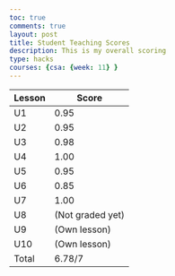 ```yaml
---
toc: true
comments: true
layout: post
title: Student Teaching Scores
description: This is my overall scoring
type: hacks
courses: {csa: {week: 11} }
---
```

| Lesson     | Score           |
|------------|-----------------|
| U1         | 0.95            |
| U2         | 0.95            |
| U3         | 0.98            |
| U4         | 1.00            |
| U5         | 0.95            |
| U6         | 0.85            |
| U7         | 1.00            |
| U8         | (Not graded yet)|
| U9         | (Own lesson)    |
| U10        | (Own lesson)    |
| Total      | 6.78/7          |
